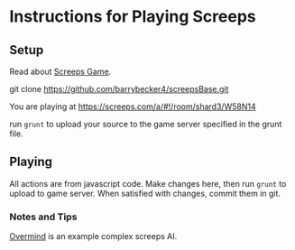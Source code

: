 # Instructions for Playing Screeps

## Setup

Read about [Screeps Game](https://docs.screeps.com/index.html).

git clone https://github.com/barrybecker4/screepsBase.git

You are playing at https://screeps.com/a/#!/room/shard3/W58N14

run `grunt` to upload your source to the game server specified in the grunt file.

## Playing

All actions are from javascript code. Make changes here, then run `grunt` to upload to game server. When satisfied with changes, commit them in git.

### Notes and Tips

[Overmind](https://github.com/bencbartlett/Overmind) is an example complex screeps AI.